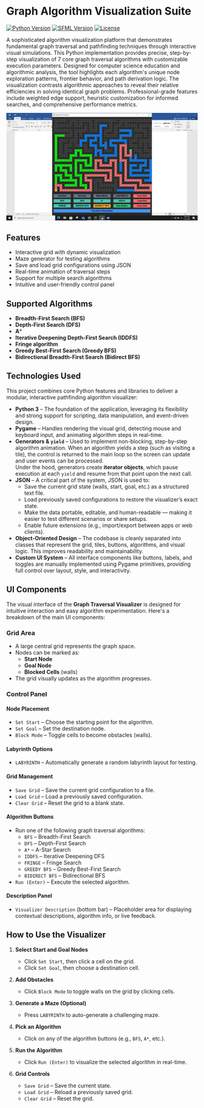 # Graph Algorithm Visualization Suite

[![Python Version](https://img.shields.io/badge/C++-17-blue.svg)](https://en.cppreference.com/)
[![SFML Version](https://img.shields.io/badge/SFML-2.5.1-ff7b00.svg)](https://www.sfml-dev.org/)
[![License](https://img.shields.io/badge/license-MIT-green.svg)](LICENSE)

A sophisticated algorithm visualization platform that demonstrates fundamental graph traversal and pathfinding techniques through interactive visual simulations. 
This Python implementation provides precise, step-by-step visualization of 7 core graph traversal algorithms with customizable execution parameters. 
Designed for computer science education and algorithmic analysis, the tool highlights each algorithm's unique node exploration patterns, frontier behavior, and path derivation logic. 
The visualization contrasts algorithmic approaches to reveal their relative efficiencies in solving identical graph problems. 
Professional-grade features include weighted edge support, heuristic customization for informed searches, and comprehensive performance metrics.

![Visualizer](assets/Visualizer.png)

## Features

- Interactive grid with dynamic visualization
- Maze generator for testing algorithms
- Save and load grid configurations using JSON
- Real-time animation of traversal steps
- Support for multiple search algorithms
- Intuitive and user-friendly control panel

## Supported Algorithms
- **Breadth-First Search (BFS)**
- **Depth-First Search (DFS)**
- **A***
- **Iterative Deepening Depth-First Search (IDDFS)**
- **Fringe algorithm**
- **Greedy Best-First Search (Greedy BFS)**
- **Bidirectional Breadth-First Search (Bidirect BFS)**

## Technologies Used

This project combines core Python features and libraries to deliver a modular, interactive pathfinding algorithm visualizer:

- **Python 3** – The foundation of the application, leveraging its flexibility and strong support for scripting, data manipulation, and event-driven design.
- **Pygame** – Handles rendering the visual grid, detecting mouse and keyboard input, and animating algorithm steps in real-time.
- **Generators & `yield`** –  Used to implement non-blocking, step-by-step algorithm animation. When an algorithm yields a step (such as visiting a tile), the control is returned to the main loop so the screen can update and user events can be processed.  
  Under the hood, generators create **iterator objects**, which pause execution at each `yield` and resume from that point upon the next call. 
- **JSON** –  A critical part of the system, JSON is used to:
  - Save the current grid state (walls, start, goal, etc.) as a structured text file.
  - Load previously saved configurations to restore the visualizer’s exact state.
  - Make the data portable, editable, and human-readable — making it easier to test different scenarios or share setups.
  - Enable future extensions (e.g., import/export between apps or web clients).
- **Object-Oriented Design** – The codebase is cleanly separated into classes that represent the grid, tiles, buttons, algorithms, and visual logic. This improves readability and maintainability.
- **Custom UI System** – All interface components like buttons, labels, and toggles are manually implemented using Pygame primitives, providing full control over layout, style, and interactivity.

## UI Components

The visual interface of the **Graph Traversal Visualizer** is designed for intuitive interaction and easy algorithm experimentation. Here's a breakdown of the main UI components:

### Grid Area
- A large central grid represents the graph space.
- Nodes can be marked as:
  - **Start Node**
  - **Goal Node**
  - **Blocked Cells** (walls)
- The grid visually updates as the algorithm progresses.

### Control Panel

#### Node Placement
- `Set Start` – Choose the starting point for the algorithm.
- `Set Goal` – Set the destination node.
- `Block Mode` – Toggle cells to become obstacles (walls).

#### Labyrinth Options
- `LABYRINTH` – Automatically generate a random labyrinth layout for testing.

#### Grid Management
- `Save Grid` – Save the current grid configuration to a file.
- `Load Grid` – Load a previously saved configuration.
- `Clear Grid` – Reset the grid to a blank state.

#### Algorithm Buttons
- Run one of the following graph traversal algorithms:
  - `BFS` – Breadth-First Search
  - `DFS` – Depth-First Search
  - `A*` – A-Star Search
  - `IDDFS` – Iterative Deepening DFS
  - `FRINGE` – Fringe Search
  - `GREEDY BFS` – Greedy Best-First Search
  - `BIDIRECT BFS` – Bidirectional BFS
- `Run (Enter)` – Execute the selected algorithm.

#### Description Panel
- `Visualizer Description` (bottom bar) – Placeholder area for displaying contextual descriptions, algorithm info, or live feedback.

## How to Use the Visualizer

1. **Select Start and Goal Nodes**
   - Click `Set Start`, then click a cell on the grid.
   - Click `Set Goal`, then choose a destination cell.

2. **Add Obstacles**
   - Click `Block Mode` to toggle walls on the grid by clicking cells.

3. **Generate a Maze (Optional)**
   - Press `LABYRINTH` to auto-generate a challenging maze.

4. **Pick an Algorithm**
   - Click on any of the algorithm buttons (e.g., `BFS`, `A*`, etc.).

5. **Run the Algorithm**
   - Click `Run (Enter)` to visualize the selected algorithm in real-time.

6. **Grid Controls**
   - `Save Grid` – Save the current state.
   - `Load Grid` – Reload a previously saved grid.
   - `Clear Grid` – Reset the grid.

